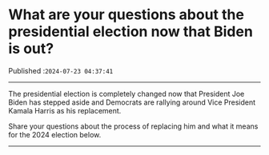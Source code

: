 # What are your questions about the presidential election now that Biden is out?

Published :`2024-07-23 04:37:41`

---

The presidential election is completely changed now that President Joe Biden has stepped aside and Democrats are rallying around Vice President Kamala Harris as his replacement.

Share your questions about the process of replacing him and what it means for the 2024 election below.

---

